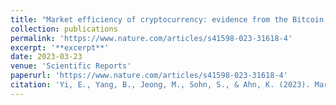```yaml
---
title: "Market efficiency of cryptocurrency: evidence from the Bitcoin market <span style='color: [blue](https://www.nature.com/articles/s41598-023-31618-4);'>long</span>"
collection: publications
permalink: 'https://www.nature.com/articles/s41598-023-31618-4'
excerpt: '**excerpt**'
date: 2023-03-23
venue: 'Scientific Reports'
paperurl: 'https://www.nature.com/articles/s41598-023-31618-4'
citation: 'Yi, E., Yang, B., Jeong, M., Sohn, S., & Ahn, K. (2023). Market efficiency of cryptocurrency: evidence from the Bitcoin market. Scientific Reports, 13(1), 4789.'
---
```

